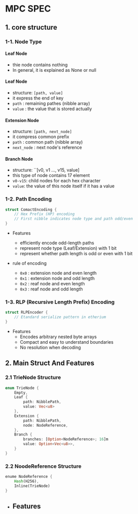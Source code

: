 # MPC SPEC

## 1. core structure

### 1-1. Node Type

#### Leaf Node

- thie node contains nothing
- In general, it is explained as None or null

#### Leaf Node

- structure: `[path, value]`
- it express the end of key
- `path` : remaining pathes (nibble array)
- `value` : the value that is stored actually

#### Extension Node

- structure: `[path, next_node]`
- it compress common prefix
- `path` : common path (nibble array)
- `next_node` : next node's reference

#### Branch Node

- structure: ``[v0, v1 ..., v15, value]
- this type of node contains 17 element
- `v0-v15`: child nodes for each hex character
- `value`: the value of this node itself if it has a value

### 1-2. Path Encoding

```rust
struct ComactEncoding {
    // Hex Prefix (HP) encoding
    // First nibble indicates node type and path odd/even
}
```

- Features

  - efficiently encode odd-length paths
  - represent node type (Leaf/Extension) with 1 bit
  - represent whether path length is odd or even with 1 bit

- rule of encoding
  - `0x0` : extension node and even length
  - `0x1` : extension node and odd length
  - `0x2` : reaf node and even length
  - `0x3` : reaf node and odd length

### 1-3. RLP (Recursive Length Prefix) Encoding

```rust
struct RLPEncoder {
    // Etandard serialize pattern in etherium
}
```

- Features
  - Encodes arbitrary nested byte arrays
  - Compact and easy to understand boundaries
  - No resolution when decoding

## 2. Main Struct And Features

### 2.1 TrieNode Structure

```rust
enum TrieNode {
    Empty,
    Leaf {
        path: NibblePath,
        value: Vec<u8>
    },
    Extension {
        path: NibblePath,
        node: NodeReference,
    },
    Branch {
        branches: [Option<NodeReference>; 16]m
        value: Option<Vec<u8>>,
    }
}
```

### 2.2 NoodeReference Structure

```rust
enume NodeReference {
    Hash(H256),
    Inline(TrieNode)
}
```

- Features
  -
